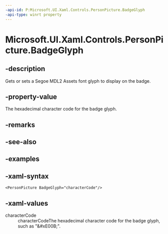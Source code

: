 ```yaml
---
-api-id: P:Microsoft.UI.Xaml.Controls.PersonPicture.BadgeGlyph
-api-type: winrt property
---
```

<!-- Property syntax.
public string BadgeGlyph { get;  set; }
-->

# Microsoft.UI.Xaml.Controls.PersonPicture.BadgeGlyph


## -description

Gets or sets a Segoe MDL2 Assets font glyph to display on the badge.


## -property-value

The hexadecimal character code for the badge glyph.


## -remarks


## -see-also


## -examples


## -xaml-syntax

```xaml
<PersonPicture BadgeGlyph="characterCode"/>
```


## -xaml-values

<dl><dt>characterCode</dt><dd>characterCodeThe hexadecimal character code for the badge glyph, such as "&amp;#xE00B;".</dd>
</dl>


